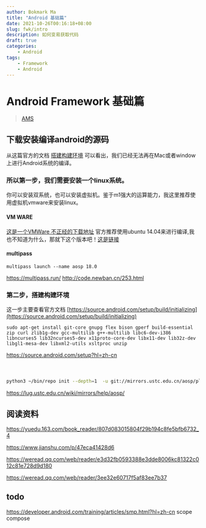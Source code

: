 ```yaml
---
author: Bokmark Ma
title: "Android 基础篇"
date: 2021-10-26T00:16:18+08:00 
slug: fwk/intro
description: 如何变易获取代码
draft: true
categories:
    - Android
tags:
    - Framework
    - Android
---
```


# Android Framework 基础篇
> [AMS](/p/f/ams)

## 下载安装编译android的源码

从这篇官方的文档 [搭建构建环境](https://source.android.com/setup/build/initializing) 可以看出，我们已经无法再在Mac或者window上进行Android系统的编译。

### 所以第一步，我们需要安装一个linux系统。

你可以安装双系统，也可以安装虚拟机。鉴于m1强大的运算能力，我这里推荐使用虚拟机vmware来安装linux。

#### VM WARE

[这是一个VMWare 不正经的下载地址](https://www.macwk.com/soft/vmware-fusion)
官方推荐使用ubuntu 14.04来进行编译,我也不知道为什么，那就下这个版本吧！[这是链接](https://releases.ubuntu.com/14.04/ubuntu-14.04.6-desktop-amd64.iso)

#### multipass

```
multipass launch --name aosp 18.0
```


https://multipass.run/
http://code.newban.cn/253.html




### 第二步，搭建构建环境

这一步主要查看官方文档 [https://source.android.com/setup/build/initializing](https://source.android.com/setup/build/initializing)

```
sudo apt-get install git-core gnupg flex bison gperf build-essential zip curl zlib1g-dev gcc-multilib g++-multilib libc6-dev-i386 libncurses5 lib32ncurses5-dev x11proto-core-dev libx11-dev lib32z-dev libgl1-mesa-dev libxml2-utils xsltproc unzip
```

https://source.android.com/setup?hl=zh-cn

# 


```bash

python3 ~/bin/repo init --depth=1  -u git://mirrors.ustc.edu.cn/aosp/platform/manifest -b android-9.0.0_r3
```







https://lug.ustc.edu.cn/wiki/mirrors/help/aosp/








## 阅读资料

https://yuedu.163.com/book_reader/807d083015804f29b194c8fe5bfb6732_4

https://www.jianshu.com/p/47eca41428d6

https://weread.qq.com/web/reader/e3d32fb0593388e3dde8006kc81322c012c81e728d9d180

https://weread.qq.com/web/reader/3ee32e60717f5af83ee7b37

## todo
 https://developer.android.com/training/articles/smp.html?hl=zh-cn
 scope
 compose